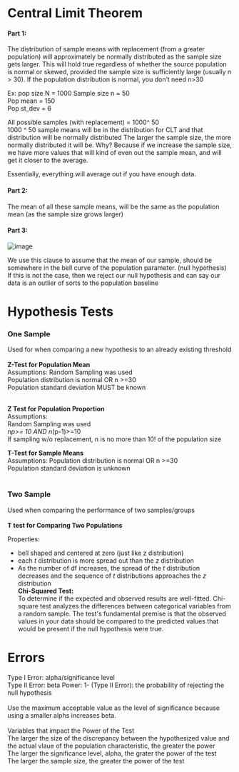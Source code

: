 # Central Limit Theorem

#### Part 1: <br>
The distribution of sample means with replacement (from a greater population) will approximately be normally distributed as the sample size gets larger. This will hold true regardless of whether the source population is normal or skewed, provided the sample size is sufficiently large (usually n > 30). If the population distribution is normal, you don’t need n>30

Ex: 	pop size N = 1000			Sample size n = 50 <br>
    	Pop mean = 150<br>
  	  Pop st_dev = 6<br>

All possible samples (with replacement) = 1000^ 50 <br>
1000 ^ 50 sample means will be in the distribution for CLT and that distribution will be normally distributed
The larger the sample size, the more normally distributed it will be. Why? 
Because if we increase the sample size, we have more values that will kind of even out the sample mean, and will get it closer to the average.

Essentially, everything will average out if you have enough data.

#### Part 2:<br>
The mean of all these sample means, will be the same as the population mean (as the sample size grows larger)

#### Part 3: 

![image](https://github.com/lap309/Statistics/assets/69564111/5047c725-5506-4589-bbe1-7a833ecc406c)


We use this clause to assume that the mean of our sample, should be somewhere in the bell curve of the population parameter.  (null hypothesis)
If this is not the case, then we reject our null hypothesis and can say our data is an outlier of sorts to the population baseline


# Hypothesis Tests
### One Sample
Used for when comparing a new hypothesis to an already existing threshold <br> <br>
__Z-Test for Population Mean__ <br>
Assumptions:
Random Sampling was used <br>
Population distribution is normal OR n >=30 <br>
Population standard deviation MUST be known <br> <br>

__Z Test for Population Proportion__ <br>
Assumptions: <br>
Random Sampling was used <br>
n*p>= 10 AND n*(p-1)>=10 <br>
If sampling w/o replacement, n is no more than 10! of the population size

__T-Test for Sample Means__ <br>
Assumptions:
Population distribution is normal OR n >=30 <br>
Population standard deviation is unknown <br> <br>

### Two Sample 
Used when comparing the performance of two samples/groups <br><br>
__T test for Comparing Two Populations__ <br>


Properties: <br>
* bell shaped and centered at zero (just like z distribution)
* each _t_ distribution is more spread out than the _z_ distribution
* As the number of df increases, the spread of the _t_ distribution decreases and the sequence of _t_ distributions approaches the _z_ distribution
  <br>
__Chi-Squared Test:__ <br>
To determine if the expected and observed results are well-fitted. Chi-square test analyzes the differences between categorical variables from a random sample. The test's fundamental premise is that the observed values in your data should be compared to the predicted values that would be present if the null hypothesis were true.

# Errors
Type I Error: alpha/significance level <br>
Type II Error: beta
Power: 1- (Type II Error): the probability of rejecting the null hypothesis<br>
<br>
Use the maximum acceptable value as the level of significance because using a smaller alphs increases beta.<br><br>
Variables that impact the Power of the Test<br>
The larger the size of the discrepancy between the hypothesized value and the actual vlaue of the population characteristic, the greater the power<br>
The larger the significance level, alpha, the grater the power of the test <br>
The larger the sample size, the greater the power of the test
